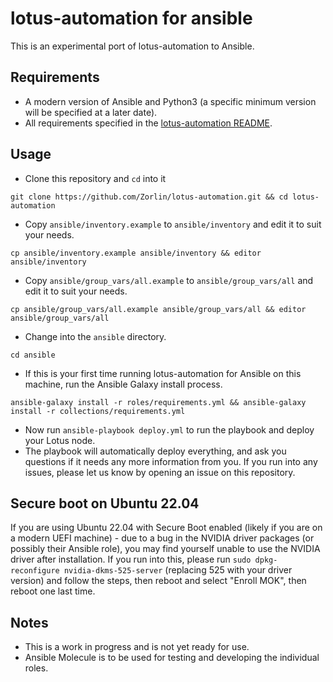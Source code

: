 # lotus-automation for ansible
This is an experimental port of lotus-automation to Ansible.

## Requirements
- A modern version of Ansible and Python3 (a specific minimum version will be specified at a later date).
- All requirements specified in the [lotus-automation README](../README.md#requirements).

## Usage
- Clone this repository and `cd` into it
```
git clone https://github.com/Zorlin/lotus-automation.git && cd lotus-automation
```
- Copy `ansible/inventory.example` to `ansible/inventory` and edit it to suit your needs.
```
cp ansible/inventory.example ansible/inventory && editor ansible/inventory
```
- Copy `ansible/group_vars/all.example` to `ansible/group_vars/all` and edit it to suit your needs.
```
cp ansible/group_vars/all.example ansible/group_vars/all && editor ansible/group_vars/all
```
- Change into the `ansible` directory.
```
cd ansible
```
- If this is your first time running lotus-automation for Ansible on this machine, run the Ansible Galaxy install process.
```
ansible-galaxy install -r roles/requirements.yml && ansible-galaxy install -r collections/requirements.yml
```
- Now run `ansible-playbook deploy.yml` to run the playbook and deploy your Lotus node.
- The playbook will automatically deploy everything, and ask you questions if it needs any more information from you. If you run into any issues, please let us know by opening an issue on this repository.

## Secure boot on Ubuntu 22.04
If you are using Ubuntu 22.04 with Secure Boot enabled (likely if you are on a modern UEFI machine) - due to a bug in the NVIDIA driver packages (or possibly their Ansible role), you may find yourself unable to use the NVIDIA driver after installation. If you run into this, please run `sudo dpkg-reconfigure nvidia-dkms-525-server` (replacing 525 with your driver version) and follow the steps, then reboot and select "Enroll MOK", then reboot one last time.

## Notes
- This is a work in progress and is not yet ready for use.
- Ansible Molecule is to be used for testing and developing the individual roles.
